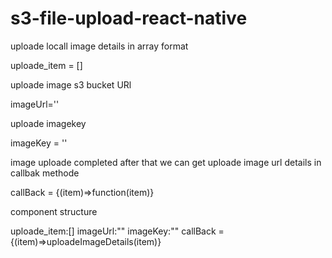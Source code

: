 # s3-file-upload-react-native


uploade locall image details in array format

uploade_item = []


uploade image s3 bucket URl 

imageUrl=''

uploade imagekey 

imageKey = ''

image uploade completed after that we can get uploade image url details in callbak methode 

callBack = {(item)=>function(item)}



component structure

<s3FileUploade>
uploade_item:[]
imageUrl:""
imageKey:""
callBack ={(item)=>uploadeImageDetails(item)}
</s3FileUploade>







